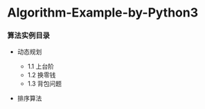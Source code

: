 # Algorithm-Example-by-Python3

### 算法实例目录
* 动态规划

     - 1.1 上台阶
     - 1.2 换零钱
     - 1.3 背包问题

* 排序算法

